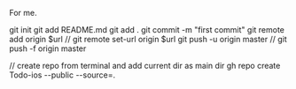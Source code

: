 For me.


git init
git add README.md
git add .
git commit -m "first commit"
git remote add origin $url // git remote set-url origin $url
git push -u origin master // git push -f origin master

// create repo from terminal and add current dir as main dir
gh repo create Todo-ios --public --source=.
